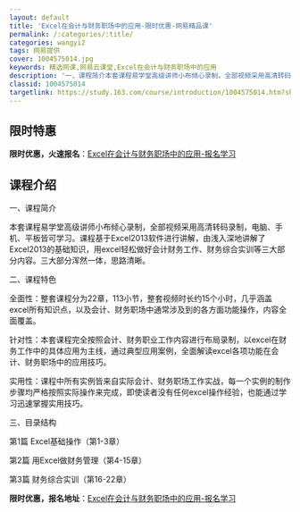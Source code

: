 ```yaml
---
layout: default
title: 'Excel在会计与财务职场中的应用-限时优惠-网易精品课'
permalink: /:categories/:title/
categories: wangyi2
tags: 网易提供
cover: 1004575014.jpg
keywords: 精选网课,网易云课堂,Excel在会计与财务职场中的应用
description: '一、课程简介本套课程易学堂高级讲师小布倾心录制，全部视频采用高清转码录制，电脑、手机、平板皆可学习。课程基于Excel2'
classid: 1004575014
targetlink: https://study.163.com/course/introduction/1004575014.htm?share=1&shareId=1025206652&utm_campaign=share&utm_medium=iphoneShare&utm_source=&utm_u=1025206652
---
```


## 限时特惠

**限时优惠，火速报名**：[Excel在会计与财务职场中的应用-报名学习](https://study.163.com/course/introduction/1004575014.htm?share=1&shareId=1025206652&utm_campaign=share&utm_medium=iphoneShare&utm_source=&utm_u=1025206652)

## 课程介绍

一、课程简介

本套课程易学堂高级讲师小布倾心录制，全部视频采用高清转码录制，电脑、手机、平板皆可学习。课程基于Excel2013软件进行讲解，由浅入深地讲解了Excel2013的基础知识，用excel轻松做好会计财务工作、财务综合实训等三大部分内容。三大部分浑然一体，思路清晰。



二、课程特色

全面性：整套课程分为22章，113小节，整套视频时长约15个小时，几乎涵盖excel所有知识点，以及会计、财务职场中通常涉及到的各方面功能操作，内容全面覆盖。

针对性：本套课程完全按照会计、财务职业工作内容进行布局录制，以excel在财务工作中的具体应用为主线，通过典型应用案例，全面解读excel各项功能在会计、财务职场中的应用技巧。

实用性：课程中所有实例皆来自实际会计、财务职场工作实战，每一个实例的制作步骤均严格按照实际操作来完成，即使读者没有任何excel操作经验，也能通过学习迅速掌握实用技巧。



三、目录结构

第1篇 Excel基础操作（第1-3章）

第2篇 用Excel做财务管理（第4-15章）

第3篇 财务综合实训（第16-22章）

**限时优惠，报名地址**：[Excel在会计与财务职场中的应用-报名学习](https://study.163.com/course/introduction/1004575014.htm?share=1&shareId=1025206652&utm_campaign=share&utm_medium=iphoneShare&utm_source=&utm_u=1025206652)

